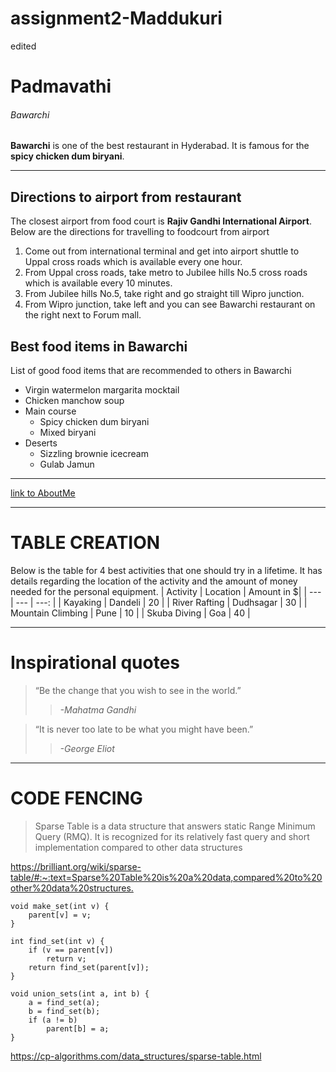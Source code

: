 # assignment2-Maddukuri
edited
# Padmavathi
###### Bawarchi
__Bawarchi__ is one of the best restaurant in Hyderabad. It is famous for the __spicy chicken dum biryani__.

---

## Directions to airport from restaurant

The closest airport from food court is **Rajiv Gandhi International Airport**.<br>
Below are the directions for travelling to foodcourt from airport
1. Come out from international terminal and get into airport shuttle to Uppal cross roads which is available every one hour.
2. From Uppal cross roads, take metro to Jubilee hills No.5 cross roads which is available every 10 minutes.
2. From Jubilee hills No.5, take right and go straight till Wipro junction.
3. From Wipro junction, take left and you can see Bawarchi restaurant on the right next to Forum mall.

## Best food items in Bawarchi
List of good food items that are recommended to others in Bawarchi
- Virgin watermelon margarita mocktail
- Chicken manchow soup
- Main course
    - Spicy chicken dum biryani
    - Mixed biryani
- Deserts
    - Sizzling brownie icecream
    - Gulab Jamun

---

[link to AboutMe](https://github.com/Padmavathi1312/assignment2-Maddukuri/blob/main/AboutMe.md)

---

# TABLE CREATION

Below is the table for 4 best activities that one should try in a lifetime. It has details regarding the location of the activity and the amount of money needed for the personal equipment.
| Activity | Location | Amount in $|
| --- | --- | ---: |
| Kayaking | Dandeli | 20 |
| River Rafting | Dudhsagar | 30 |
| Mountain Climbing | Pune | 10 |
| Skuba Diving | Goa | 40 |

---

# Inspirational quotes

> “Be the change that you wish to see in the world.”
>> *-Mahatma Gandhi*

> “It is never too late to be what you might have been.”
>> *-George Eliot*

***

# CODE FENCING

> Sparse Table is a data structure that answers static Range Minimum Query (RMQ). It is recognized for its relatively fast query and short implementation compared to other data structures

<https://brilliant.org/wiki/sparse-table/#:~:text=Sparse%20Table%20is%20a%20data,compared%20to%20other%20data%20structures.>

```
void make_set(int v) {
    parent[v] = v;
}

int find_set(int v) {
    if (v == parent[v])
        return v;
    return find_set(parent[v]);
}

void union_sets(int a, int b) {
    a = find_set(a);
    b = find_set(b);
    if (a != b)
        parent[b] = a;
}
```
<https://cp-algorithms.com/data_structures/sparse-table.html> 







